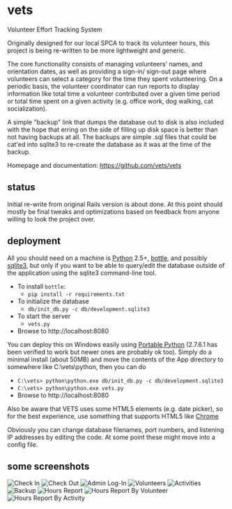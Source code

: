 vets
====

Volunteer Effort Tracking System

Originally designed for our local SPCA to track its volunteer hours,
this project is being re-written to be more lightweight and generic.

The core functionality consists of managing volunteers' names, and
orientation dates, as well as providing a sign-in/ sign-out page where
volunteers can select a category for the time they spent volunteering.
On a periodic basis, the volunteer coordinator can run reports to display
information like total time a volunteer contributed over a given time
period or total time spent on a given activity 
(e.g. office work, dog walking, cat socialization).

A simple "backup" link that dumps the database out to disk is also
included with the hope that erring on the side of filling up disk space
is better than not having backups at all. The backups are simple .sql
files that could be cat'ed into sqlite3 to re-create the database as
it was at the time of the backup.

Homepage and documentation: https://github.com/vets/vets

status
------
Initial re-write from original Rails version is about done.
At this point should mostly be final tweaks and optimizations based
on feedback from anyone willing to look the project over.

deployment
----------
All you should need on a machine is [Python](https://www.python.org/) 2.5+,
[bottle](http://bottlepy.org/docs/dev/index.html), and possibly
[sqlite3](http://www.sqlite.org/), but only if you want to be able to
query/edit the database outside of the application using the sqlite3
command-line tool.

* To install `bottle`:
  * `pip install -r requirements.txt`
* To initialize the database
  * `db/init_db.py -c db/development.sqlite3`
* To start the server
  * `vets.py`
* Browse to http://localhost:8080

You can deploy this on Windows easily using [Portable Python](http://portablepython.com)
(2.7.6.1 has been verified to work but newer ones are probably ok too).
Simply do a minimal install (about 50MB) and move the contents of the App
directory to somewhere like C:\vets\python, then you can do

* `C:\vets> python\python.exe db/init_db.py -c db/development.sqlite3`
* `C:\vets> python\python.exe vets.py`
* Browse to http://localhost:8080

Also be aware that VETS uses some HTML5 elements (e.g. date picker),
so for the best experience, use something that supports HTML5 like 
[Chrome](https://www.google.com/intl/en-US/chrome/browser/)

Obviously you can change database filenames, port numbers, and listening IP
addresses by editing the code. At some point these might move into a config
file.

some screenshots
----------------

![Check In](/docs/images/checkin.png?raw=true)
![Check Out](/docs/images/checkout.png?raw=true)
![Admin Log-In](/docs/images/admin.png?raw=true)
![Volunteers](/docs/images/volunteers.png?raw=true)
![Activities](/docs/images/activities.png?raw=true)
![Backup](/docs/images/backup.png?raw=true)
![Hours Report](/docs/images/hours.png?raw=true)
![Hours Report By Volunteer](/docs/images/hours-by-volunteer.png?raw=true)
![Hours Report By Activity](/docs/images/hours-by-activity.png?raw=true)

